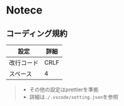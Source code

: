 # Notece
## コーディング規約
|設定|詳細|
|----|---|
|改行コード|CRLF|
|スペース | 4 |


> * その他の設定はprettierを準拠
> * 詳細は```./.vscode/setting.json```を参照
